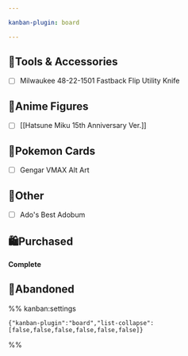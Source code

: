 ```yaml
---

kanban-plugin: board

---
```


## 🔧Tools & Accessories

- [ ] Milwaukee 48-22-1501 Fastback Flip Utility Knife


## 🧸Anime Figures

- [ ] [[Hatsune Miku 15th Anniversary Ver.]]


## 🎴Pokemon Cards

- [ ] Gengar VMAX Alt Art


## 🧾Other

- [ ] Ado's Best Adobum


## 🛍Purchased

**Complete**


## 🚫Abandoned





%% kanban:settings
```
{"kanban-plugin":"board","list-collapse":[false,false,false,false,false,false]}
```
%%